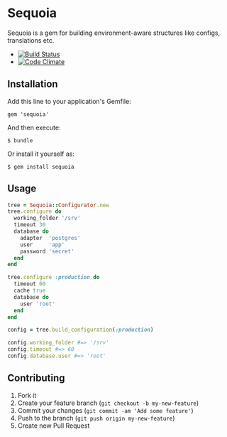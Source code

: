 # Sequoia

Sequoia is a gem for building environment-aware structures like configs, translations etc.

- [![Build Status](https://travis-ci.org/Ptico/sequoia.png)](https://travis-ci.org/Ptico/sequoia)
- [![Code Climate](https://codeclimate.com/github/Ptico/sequoia.png)](https://codeclimate.com/github/Ptico/sequoia)


## Installation

Add this line to your application's Gemfile:

    gem 'sequoia'

And then execute:

    $ bundle

Or install it yourself as:

    $ gem install sequoia

## Usage

```ruby
tree = Sequoia::Configurator.new
tree.configure do
  working_folder '/srv'
  timeout 30
  database do
    adapter  'postgres'
    user     'app'
    password 'secret'
  end
end

tree.configure :production do
  timeout 60
  cache true
  database do
    user 'root'
  end
end

config = tree.build_configuration(:production)

config.working_folder #=> '/srv'
config.timeout #=> 60
config.database.user #=> 'root'
```

## Contributing

1. Fork it
2. Create your feature branch (`git checkout -b my-new-feature`)
3. Commit your changes (`git commit -am 'Add some feature'`)
4. Push to the branch (`git push origin my-new-feature`)
5. Create new Pull Request
